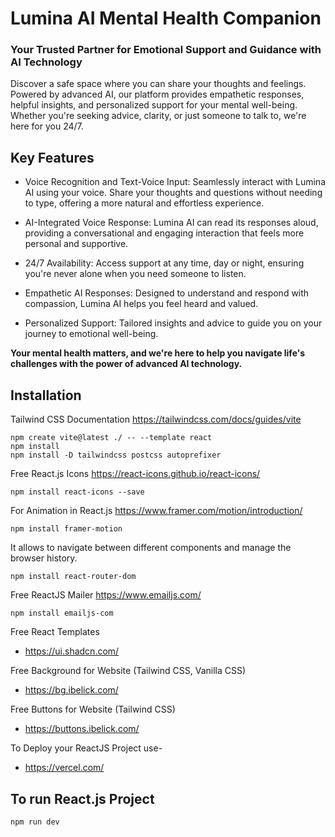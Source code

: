 # Lumina AI Mental Health Companion

### Your Trusted Partner for Emotional Support and Guidance with AI Technology

Discover a safe space where you can share your thoughts and feelings. Powered by advanced AI, our platform provides empathetic responses, helpful insights, and personalized support for your mental well-being. Whether you're seeking advice, clarity, or just someone to talk to, we're here for you 24/7.

## Key Features
  - Voice Recognition and Text-Voice Input: Seamlessly interact with Lumina AI using your voice. Share your thoughts and questions without needing to type, offering a more natural and effortless experience.

  - AI-Integrated Voice Response: Lumina AI can read its responses aloud, providing a conversational and engaging interaction that feels more personal and supportive.

  - 24/7 Availability: Access support at any time, day or night, ensuring you're never alone when you need someone to listen.

  - Empathetic AI Responses: Designed to understand and respond with compassion, Lumina AI helps you feel heard and valued.

  - Personalized Support: Tailored insights and advice to guide you on your journey to emotional well-being.

**Your mental health matters, and we're here to help you navigate life's challenges with the power of advanced AI technology.**



## Installation

Tailwind CSS Documentation
https://tailwindcss.com/docs/guides/vite

```
npm create vite@latest ./ -- --template react
npm install
npm install -D tailwindcss postcss autoprefixer
```

Free React.js Icons
https://react-icons.github.io/react-icons/

```
npm install react-icons --save
```

For Animation in React.js
https://www.framer.com/motion/introduction/

```
npm install framer-motion
```

It allows to navigate between different components and manage the browser history.
```
npm install react-router-dom
```
Free ReactJS Mailer
https://www.emailjs.com/

```
npm install emailjs-com
```
  
Free React Templates

- https://ui.shadcn.com/

Free Background for Website (Tailwind CSS, Vanilla CSS)

- https://bg.ibelick.com/

Free Buttons for Website (Tailwind CSS)

- https://buttons.ibelick.com/

To Deploy your ReactJS Project use-

- https://vercel.com/

## To run React.js Project

```
npm run dev
```

